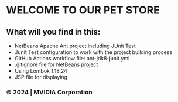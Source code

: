 # WELCOME TO OUR PET STORE

## What will you find in this:
* NetBeans Apache Ant project including JUnit Test
* Junit Test configuration to work with the project building process
* GitHub Actions workflow file: ant-jdk8-junit.yml
* .gitignore file for NetBeans project
* Using Lombok 1.18.24
* JSP file for displaying 

### © 2024 | MVIDIA Corporation 
